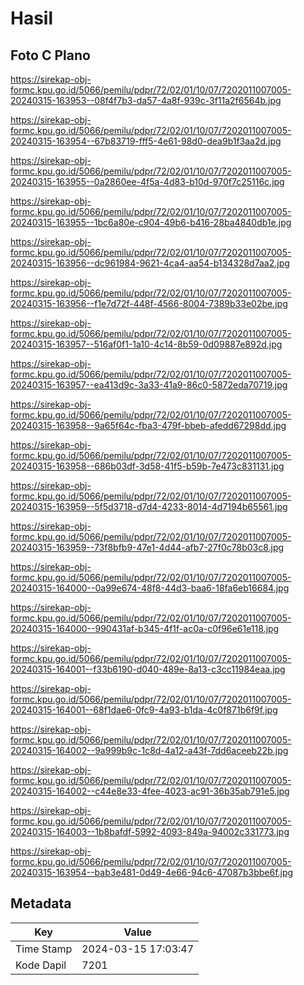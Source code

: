 # Hasil

## Foto C Plano

https://sirekap-obj-formc.kpu.go.id/5066/pemilu/pdpr/72/02/01/10/07/7202011007005-20240315-163953--08f4f7b3-da57-4a8f-939c-3f11a2f6564b.jpg

https://sirekap-obj-formc.kpu.go.id/5066/pemilu/pdpr/72/02/01/10/07/7202011007005-20240315-163954--67b83719-fff5-4e61-98d0-dea9b1f3aa2d.jpg

https://sirekap-obj-formc.kpu.go.id/5066/pemilu/pdpr/72/02/01/10/07/7202011007005-20240315-163955--0a2860ee-4f5a-4d83-b10d-970f7c25116c.jpg

https://sirekap-obj-formc.kpu.go.id/5066/pemilu/pdpr/72/02/01/10/07/7202011007005-20240315-163955--1bc6a80e-c904-49b6-b416-28ba4840db1e.jpg

https://sirekap-obj-formc.kpu.go.id/5066/pemilu/pdpr/72/02/01/10/07/7202011007005-20240315-163956--dc961984-9621-4ca4-aa54-b134328d7aa2.jpg

https://sirekap-obj-formc.kpu.go.id/5066/pemilu/pdpr/72/02/01/10/07/7202011007005-20240315-163956--f1e7d72f-448f-4566-8004-7389b33e02be.jpg

https://sirekap-obj-formc.kpu.go.id/5066/pemilu/pdpr/72/02/01/10/07/7202011007005-20240315-163957--516af0f1-1a10-4c14-8b59-0d09887e892d.jpg

https://sirekap-obj-formc.kpu.go.id/5066/pemilu/pdpr/72/02/01/10/07/7202011007005-20240315-163957--ea413d9c-3a33-41a9-86c0-5872eda70719.jpg

https://sirekap-obj-formc.kpu.go.id/5066/pemilu/pdpr/72/02/01/10/07/7202011007005-20240315-163958--9a65f64c-fba3-479f-bbeb-afedd67298dd.jpg

https://sirekap-obj-formc.kpu.go.id/5066/pemilu/pdpr/72/02/01/10/07/7202011007005-20240315-163958--686b03df-3d58-41f5-b59b-7e473c831131.jpg

https://sirekap-obj-formc.kpu.go.id/5066/pemilu/pdpr/72/02/01/10/07/7202011007005-20240315-163959--5f5d3718-d7d4-4233-8014-4d7194b65561.jpg

https://sirekap-obj-formc.kpu.go.id/5066/pemilu/pdpr/72/02/01/10/07/7202011007005-20240315-163959--73f8bfb9-47e1-4d44-afb7-27f0c78b03c8.jpg

https://sirekap-obj-formc.kpu.go.id/5066/pemilu/pdpr/72/02/01/10/07/7202011007005-20240315-164000--0a99e674-48f8-44d3-baa6-18fa6eb16684.jpg

https://sirekap-obj-formc.kpu.go.id/5066/pemilu/pdpr/72/02/01/10/07/7202011007005-20240315-164000--990431af-b345-4f1f-ac0a-c0f96e61e118.jpg

https://sirekap-obj-formc.kpu.go.id/5066/pemilu/pdpr/72/02/01/10/07/7202011007005-20240315-164001--f33b6190-d040-489e-8a13-c3cc11984eaa.jpg

https://sirekap-obj-formc.kpu.go.id/5066/pemilu/pdpr/72/02/01/10/07/7202011007005-20240315-164001--68f1dae6-0fc9-4a93-b1da-4c0f871b6f9f.jpg

https://sirekap-obj-formc.kpu.go.id/5066/pemilu/pdpr/72/02/01/10/07/7202011007005-20240315-164002--9a999b9c-1c8d-4a12-a43f-7dd6aceeb22b.jpg

https://sirekap-obj-formc.kpu.go.id/5066/pemilu/pdpr/72/02/01/10/07/7202011007005-20240315-164002--c44e8e33-4fee-4023-ac91-36b35ab791e5.jpg

https://sirekap-obj-formc.kpu.go.id/5066/pemilu/pdpr/72/02/01/10/07/7202011007005-20240315-164003--1b8bafdf-5992-4093-849a-94002c331773.jpg

https://sirekap-obj-formc.kpu.go.id/5066/pemilu/pdpr/72/02/01/10/07/7202011007005-20240315-163954--bab3e481-0d49-4e66-94c6-47087b3bbe6f.jpg


## Metadata

| Key        | Value               |
| ---------- | ------------------- |
| Time Stamp | 2024-03-15 17:03:47 |
| Kode Dapil | 7201                |



